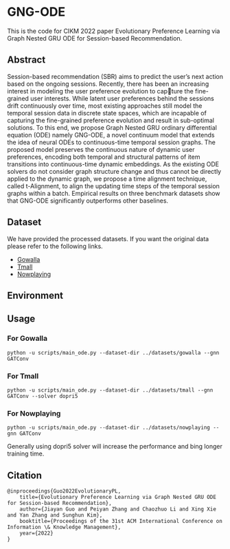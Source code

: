 # GNG-ODE
This is the code for CIKM 2022 paper Evolutionary Preference Learning via Graph Nested GRU ODE for Session-based Recommendation. 

## Abstract

Session-based recommendation (SBR) aims to predict the user’s next action based on the ongoing sessions. Recently, there has been an increasing interest in modeling the user preference evolution to capture the fine-grained user interests. While latent user preferences behind the sessions drift continuously over time, most existing approaches still model the temporal session data in discrete state spaces, which are incapable of capturing the fine-grained preference evolution and result in sub-optimal solutions. To this end, we propose Graph Nested GRU ordinary differential equation (ODE) namely GNG-ODE, a novel continuum model that extends the idea of neural ODEs to continuous-time temporal session graphs. The proposed model preserves the continuous nature of dynamic user preferences, encoding both temporal and structural patterns of item transitions into continuous-time dynamic embeddings. As the existing ODE solvers do not consider graph structure change and thus cannot be directly applied to the dynamic graph, we propose a time alignment technique, called t-Alignment, to align the updating time steps of the temporal session graphs within a batch. Empirical results on three benchmark datasets show that GNG-ODE significantly outperforms other baselines.


## Dataset

We have provided the processed datasets. If you want the original data please refer to the following links.

* [Gowalla](http://snap.stanford.edu/data/loc-gowalla_totalCheckins.txt.gz)
* [Tmall](https://github.com/CCIIPLab/GCE-GNN/tree/master/datasets/Tmall)
* [Nowplaying](https://github.com/CCIIPLab/GCE-GNN/tree/master/datasets/Nowplaying)

## Environment



## Usage

### For Gowalla

```
python -u scripts/main_ode.py --dataset-dir ../datasets/gowalla --gnn GATConv
```

### For Tmall

```
python -u scripts/main_ode.py --dataset-dir ../datasets/tmall --gnn GATConv --solver dopri5
```

### For Nowplaying

```
python -u scripts/main_ode.py --dataset-dir ../datasets/nowplaying --gnn GATConv 
```

Generally using dopri5 solver will increase the performance and bing longer training time.


## Citation

```
@inproceedings{Guo2022EvolutionaryPL,
    title={Evolutionary Preference Learning via Graph Nested GRU ODE for Session-based Recommendation},
    author={Jiayan Guo and Peiyan Zhang and Chaozhuo Li and Xing Xie and Yan Zhang and Sunghun Kim},
    booktitle={Proceedings of the 31st ACM International Conference on Information \& Knowledge Management},
    year={2022}
}
```
